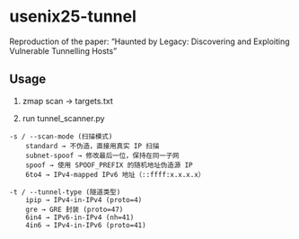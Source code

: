 # usenix25-tunnel
Reproduction of the paper: “Haunted by Legacy: Discovering and Exploiting Vulnerable Tunnelling Hosts”

## Usage

1. zmap scan -> targets.txt

2. run tunnel_scanner.py

```
-s / --scan-mode (扫描模式)
    standard → 不伪造，直接用真实 IP 扫描
    subnet-spoof → 修改最后一位，保持在同一子网
    spoof → 使用 SPOOF_PREFIX 的随机地址伪造源 IP
    6to4 → IPv4-mapped IPv6 地址（::ffff:x.x.x.x）

-t / --tunnel-type (隧道类型)
    ipip → IPv4-in-IPv4 (proto=4)
    gre → GRE 封装 (proto=47)
    6in4 → IPv6-in-IPv4 (nh=41)
    4in6 → IPv4-in-IPv6 (proto=41)
```
